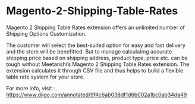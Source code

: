 # Magento-2-Shipping-Table-Rates
Magento 2 Shipping Table Rates extension offers an unlimited number of Shipping Options Customization.  

The customer will select the best-suited option for easy and fast delivery and the store will be benefitted. But to manage calculating accurate shipping price based on shipping address, product type, price etc. can be tough without Meetanshi’s Magento 2 Shipping Table Rates extension. The extension calculates it through CSV file and thus helps to build a flexible table rate system for your store.  

For more info, visit : https://www.diigo.com/annotated/9f4c6ab038df1d6b002a1bc0ab34da49
